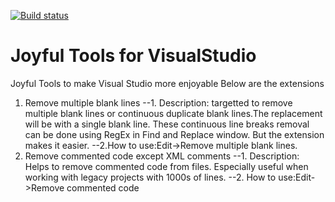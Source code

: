 [![Build status](https://ci.appveyor.com/api/projects/status/ufqa23xufffi3k92?svg=true)](https://ci.appveyor.com/project/joymon/joyful-visualstudio)
# Joyful Tools for VisualStudio
Joyful Tools to make Visual Studio more enjoyable
Below are the extensions
1. Remove multiple blank lines
--1. Description: targetted to remove multiple blank lines or continuous duplicate blank lines.The replacement will be with a single blank line.   These continuous line breaks removal can be done using RegEx in Find and Replace window. But the extension makes it easier. 
--2.How to use:Edit->Remove multiple blank lines. 
2. Remove commented code except XML comments 
--1. Description: Helps to remove commented code from files. Especially useful when working with legacy projects with 1000s of lines. 
--2. How to use:Edit->Remove commented code 

